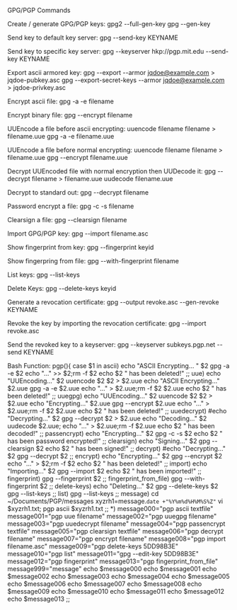 GPG/PGP Commands

Create / generate GPG/PGP keys:
	gpg2 --full-gen-key
	gpg --gen-key

Send key to default key server:
	gpg --send-key KEYNAME

Send key to specific key server:
	gpg --keyserver hkp://pgp.mit.edu --send-key KEYNAME

Export ascii armored key:
	gpg --export --armor jqdoe@example.com > jqdoe-pubkey.asc
	gpg --export-secret-keys --armor jqdoe@example.com > jqdoe-privkey.asc

Encrypt ascii file: 
	gpg -a -e filename

Encrypt binary file:
	gpg --encrypt filename
	
UUEncode a file before ascii encrypting:
	uuencode filename filename > filename.uue
	gpg -a -e filename.uue

UUEncode a file before normal encrypting:
	uuencode filename filename > filename.uue
	gpg --encrypt filename.uue

Decrypt UUEncoded file with normal encryption then UUDecode it:
	gpg --decrypt filename > filename.uue
	uudecode filename.uue

Decrypt to standard out:
	gpg --decrypt filename
	
Password encrypt a file:
	gpg -c -s filename
	
Clearsign a file:
	gpg --clearsign filename

Import GPG/PGP key:
	gpg --import filename.asc
	
Show fingerprint from key:
	gpg --fingerprint keyid

Show fingerpring from file:
	gpg --with-fingerprint filename

List keys:
	gpg --list-keys
	
Delete Keys:
	gpg --delete-keys keyid

Generate a revocation certificate:
	gpg --output revoke.asc --gen-revoke KEYNAME

Revoke the key by importing the revocation certificate:
	gpg --import revoke.asc
	
Send the revoked key to a keyserver:
	gpg --keyserver subkeys.pgp.net --send KEYNAME

Bash Function:
pgp(){
case $1 in
        ascii)
				echo "ASCII Encrypting... " $2
        gpg -a -e $2
				echo "..." >> $2;rm -f $2
				echo $2 " has been deleted!"
        ;;
        uue)
  			echo "UUEncoding..." $2
  			uuencode $2 $2 > $2.uue
 				echo "ASCII Encrypting..." $2.uue
 				gpg -a -e $2.uue
 				echo "..." > $2.uue;rm -f $2 $2.uue
 				echo $2 " has been deleted!"
  			;;
        uuegpg)
  			echo "UUEncoding..." $2
  			uuencode $2 $2 > $2.uue
 				echo "Encrypting..." $2.uue
 				gpg --encrypt $2.uue
 				echo "..." > $2.uue;rm -f $2 $2.uue
 				echo $2 " has been deleted!"
  			;;
        uuedecrypt)
 				#echo "Decrypting..." $2
 				gpg --decrypt $2 > $2.uue
  			echo "Decoding..." $2
  			uudecode $2.uue;
  			echo "..." > $2.uue;rm -f $2.uue
 				echo $2 " has been decoded!"
  			;;
        passencrypt)
        echo "Encrypting..." $2
        gpg -c -s $2
				echo $2 " has been password encrypted!"
        ;;
        clearsign)
        echo "Signing..." $2
        gpg --clearsign $2
				echo $2 " has been signed!"
        ;;
        decrypt)
        #echo "Decrypting..." $2
        gpg --decrypt $2
        ;;
        encrypt)
        echo "Encrypting..." $2
        gpg --encrypt $2
        echo "..." > $2;rm -f $2
        echo $2 " has been deleted!"
        ;;
        import)
        echo "Importing..." $2
        gpg --import $2
        echo $2 " has been imported!"
        ;;
        fingerprint)
				gpg --fingerprint $2
				;;
				fingerprint_from_file)
				gpg --with-fingerprint $2
				;;
        delete-keys)
        echo "Deleting..." $2
        gpg --delete-keys $2
        gpg --list-keys
        ;;
		list)
			gpg --list-keys
		;;
		message)
	cd ~/Documents/PGP/messages
	xyzrh1=message.`date +"%Y%m%d%H%M%S%Z"`
	vi $xyzrh1.txt; pgp ascii $xyzrh1.txt
				;;
        *)
    message000="pgp ascii textfile"
    message001="pgp uue filename"
    message002="pgp uuegpg filename"
    message003="pgp uuedecrypt filename"
		message004="pgp passencrypt textfile"
		message005="pgp clearsign textfile"
		message006="pgp decrypt filename"
		message007="pgp encrypt filename"
		message008="pgp import filename.asc"
		message009="pgp delete-keys 5DD98B3E"
		message010="pgp list"
		message011="gpg --edit-key 5DD98B3E"
		message012="pgp fingerprint"
		message013="pgp fingerprint_from_file"
		message999="message"
                echo $message000
                echo $message001
                echo $message002
                echo $message003
                echo $message004
                echo $message005
                echo $message006
                echo $message007
                echo $message008
                echo $message009
                echo $message010
                echo $message011
                echo $message012
                echo $message013
        ;;